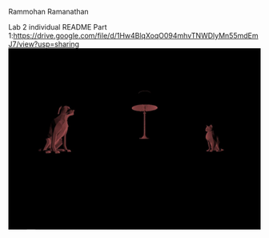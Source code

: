 Rammohan Ramanathan

Lab 2 individual README
Part 1:https://drive.google.com/file/d/1Hw4BlqXoqO094mhvTNWDlyMn55mdEmJ7/view?usp=sharing
![](lab2/cmpm163_lab2part2.JPG)